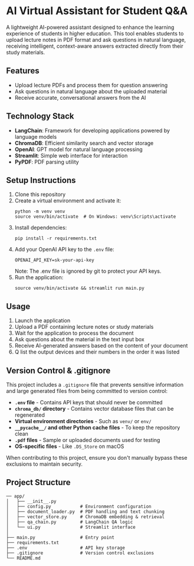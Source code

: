 # AI Virtual Assistant for Student Q&A

A lightweight AI-powered assistant designed to enhance the learning experience of students in higher education. This tool enables students to upload lecture notes in PDF format and ask questions in natural language, receiving intelligent, context-aware answers extracted directly from their study materials.

## Features

- Upload lecture PDFs and process them for question answering
- Ask questions in natural language about the uploaded material
- Receive accurate, conversational answers from the AI

## Technology Stack

- **LangChain**: Framework for developing applications powered by language models
- **ChromaDB**: Efficient similarity search and vector storage
- **OpenAI**: GPT model for natural language processing
- **Streamlit**: Simple web interface for interaction
- **PyPDF**: PDF parsing utility

## Setup Instructions

1. Clone this repository
2. Create a virtual environment and activate it:
   ```
   python -m venv venv
   source venv/bin/activate  # On Windows: venv\Scripts\activate
   ```
3. Install dependencies:
   ```
   pip install -r requirements.txt
   ```
4. Add your OpenAI API key to the `.env` file:
   ```
   OPENAI_API_KEY=sk-your-api-key
   ```
   Note: The .env file is ignored by git to protect your API keys.
5. Run the application:
   ```
   source venv/bin/activate && streamlit run main.py
   ```

## Usage

1. Launch the application
2. Upload a PDF containing lecture notes or study materials
3. Wait for the application to process the document
4. Ask questions about the material in the text input box
5. Receive AI-generated answers based on the content of your document
6. Q list the output devices and their numbers in the order it was listed

## Version Control & .gitignore

This project includes a `.gitignore` file that prevents sensitive information and large generated files from being committed to version control:

- **`.env` file** - Contains API keys that should never be committed
- **`chroma_db/` directory** - Contains vector database files that can be regenerated
- **Virtual environment directories** - Such as `venv/` or `env/`
- **`__pycache__/` and other Python cache files** - To keep the repository clean
- **`.pdf` files** - Sample or uploaded documents used for testing
- **OS-specific files** - Like `.DS_Store` on macOS

When contributing to this project, ensure you don't manually bypass these exclusions to maintain security.

## Project Structure

```
── app/
│   ├── __init__.py
│   ├── config.py           # Environment configuration
│   ├── document_loader.py  # PDF handling and text chunking
│   ├── vector_store.py     # ChromaDB embedding & retrieval
│   ├── qa_chain.py         # LangChain QA logic
│   └── ui.py               # Streamlit interface
│
├── main.py                 # Entry point
├── requirements.txt
├── .env                    # API key storage
├── .gitignore              # Version control exclusions
└── README.md
```